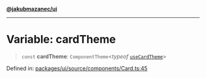 [**@jakubmazanec/ui**](../README.md)

---

# Variable: cardTheme

> `const` **cardTheme**: `ComponentTheme`\<_typeof_ [`useCardTheme`](../functions/useCardTheme.md)\>

Defined in:
[packages/ui/source/components/Card.ts:45](https://github.com/jakubmazanec/tools/blob/412167e80a7675933e43d5220a19d05130301e2d/packages/ui/source/components/Card.ts#L45)
